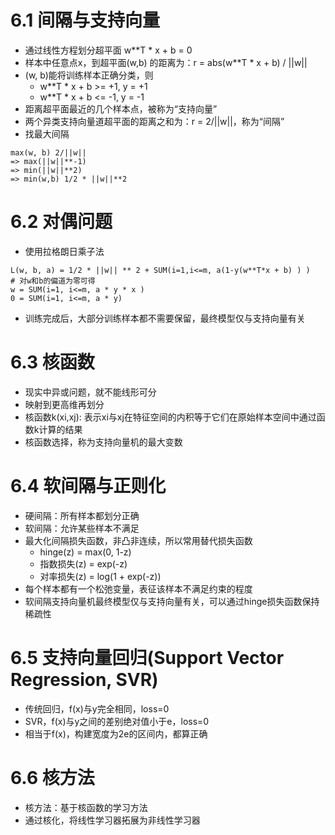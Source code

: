 # 6.1 间隔与支持向量
* 通过线性方程划分超平面 w**T * x + b = 0
* 样本中任意点x，到超平面(w,b) 的距离为：r = abs(w**T * x + b) / ||w||
* (w, b)能将训练样本正确分类，则
    * w**T * x + b >= +1, y = +1
    * w**T * x + b <= -1, y = -1
* 距离超平面最近的几个样本点，被称为“支持向量”
* 两个异类支持向量道超平面的距离之和为：r = 2/||w||，称为“间隔”
* 找最大间隔
```
max(w, b) 2/||w||
=> max(||w||**-1)
=> min(||w||**2)
=> min(w,b) 1/2 * ||w||**2
```
# 6.2 对偶问题
* 使用拉格朗日乘子法
```
L(w, b, a) = 1/2 * ||w|| ** 2 + SUM(i=1,i<=m, a(1-y(w**T*x + b) ) )
# 对w和b的偏道为零可得
w = SUM(i=1, i<=m, a * y * x )
0 = SUM(i=1, i<=m, a * y)
```
* 训练完成后，大部分训练样本都不需要保留，最终模型仅与支持向量有关

# 6.3 核函数
* 现实中异或问题，就不能线形可分
* 映射到更高维再划分
* 核函数k(xi,xj): 表示xi与xj在特征空间的内积等于它们在原始样本空间中通过函数k计算的结果
* 核函数选择，称为支持向量机的最大变数

# 6.4 软间隔与正则化
* 硬间隔：所有样本都划分正确
* 软间隔：允许某些样本不满足
* 最大化间隔损失函数，非凸非连续，所以常用替代损失函数
    * hinge(z) = max(0, 1-z)
    * 指数损失(z) = exp(-z)
    * 对率损失(z) = log(1 + exp(-z))
* 每个样本都有一个松弛变量，表征该样本不满足约束的程度
* 软间隔支持向量机最终模型仅与支持向量有关，可以通过hinge损失函数保持稀疏性

# 6.5 支持向量回归(Support Vector Regression, SVR)
* 传统回归，f(x)与y完全相同，loss=0
* SVR，f(x)与y之间的差别绝对值小于e，loss=0
* 相当于f(x)，构建宽度为2e的区间内，都算正确

# 6.6 核方法
* 核方法：基于核函数的学习方法
* 通过核化，将线性学习器拓展为非线性学习器